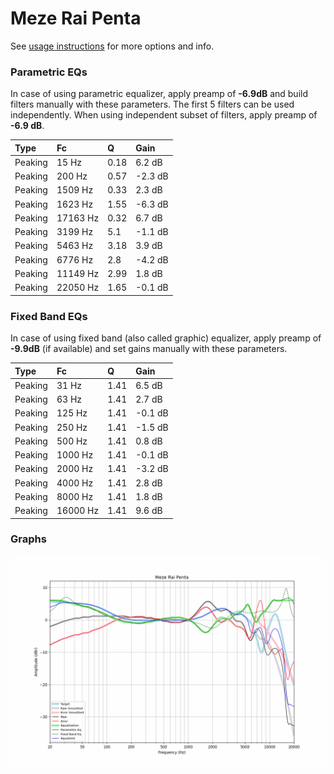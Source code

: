 # Meze Rai Penta
See [usage instructions](https://github.com/jaakkopasanen/AutoEq#usage) for more options and info.

### Parametric EQs
In case of using parametric equalizer, apply preamp of **-6.9dB** and build filters manually
with these parameters. The first 5 filters can be used independently.
When using independent subset of filters, apply preamp of **-6.9 dB**.

| Type    | Fc       |    Q | Gain    |
|:--------|:---------|:-----|:--------|
| Peaking | 15 Hz    | 0.18 | 6.2 dB  |
| Peaking | 200 Hz   | 0.57 | -2.3 dB |
| Peaking | 1509 Hz  | 0.33 | 2.3 dB  |
| Peaking | 1623 Hz  | 1.55 | -6.3 dB |
| Peaking | 17163 Hz | 0.32 | 6.7 dB  |
| Peaking | 3199 Hz  | 5.1  | -1.1 dB |
| Peaking | 5463 Hz  | 3.18 | 3.9 dB  |
| Peaking | 6776 Hz  | 2.8  | -4.2 dB |
| Peaking | 11149 Hz | 2.99 | 1.8 dB  |
| Peaking | 22050 Hz | 1.65 | -0.1 dB |

### Fixed Band EQs
In case of using fixed band (also called graphic) equalizer, apply preamp of **-9.9dB**
(if available) and set gains manually with these parameters.

| Type    | Fc       |    Q | Gain    |
|:--------|:---------|:-----|:--------|
| Peaking | 31 Hz    | 1.41 | 6.5 dB  |
| Peaking | 63 Hz    | 1.41 | 2.7 dB  |
| Peaking | 125 Hz   | 1.41 | -0.1 dB |
| Peaking | 250 Hz   | 1.41 | -1.5 dB |
| Peaking | 500 Hz   | 1.41 | 0.8 dB  |
| Peaking | 1000 Hz  | 1.41 | -0.1 dB |
| Peaking | 2000 Hz  | 1.41 | -3.2 dB |
| Peaking | 4000 Hz  | 1.41 | 2.8 dB  |
| Peaking | 8000 Hz  | 1.41 | 1.8 dB  |
| Peaking | 16000 Hz | 1.41 | 9.6 dB  |

### Graphs
![](./Meze%20Rai%20Penta.png)
